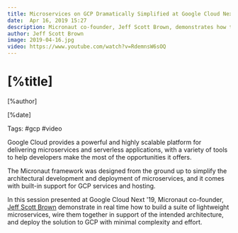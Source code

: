 ```yaml
---
title: Microservices on GCP Dramatically Simplified at Google Cloud Next '19
date:  Apr 16, 2019 15:27
description: Micronaut co-founder, Jeff Scott Brown, demonstrates how to use Micronaut to build a simple suite of microservices and deploy them to GCP with minimal complexity and effort.
author: Jeff Scott Brown
image: 2019-04-16.jpg
video: https://www.youtube.com/watch?v=RdemnsW6sOQ
---
```


# [%title]

[%author]

[%date] 

Tags:  #gcp #video

Google Cloud provides a powerful and highly scalable platform for delivering microservices and serverless applications, with a variety of tools to help developers make the most of the opportunities it offers. 

The Micronaut framework was designed from the ground up to simplify the architectural development and deployment of microservices, and it comes with built-in support for GCP services and hosting. 

In this session presented at Google Cloud Next '19, Micronaut co-founder, [Jeff Scott Brown](https://objectcomputing.com/products/2gm-team#brown) demonstrate in real time how to build a suite of lightweight microservices, wire them together in support of the intended architecture, and deploy the solution to GCP with minimal complexity and effort.
